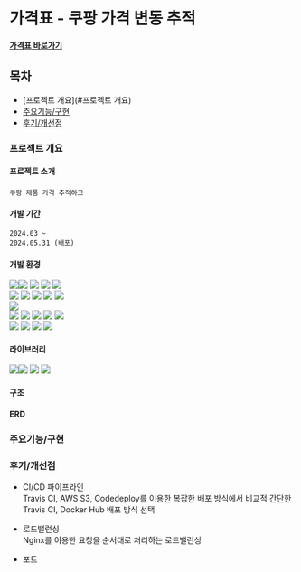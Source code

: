 # 가격표 - 쿠팡 가격 변동 추적

**[가격표 바로가기](https://www.pricetaglist.com)**

## 목차

- [프로젝트 개요](#프로젝트 개요)
- [주요기능/구현](#주요기능/구현)
- [후기/개선점](#후기/개선점)

### 프로젝트 개요

#### 프로젝트 소개

    쿠팡 제품 가격 추적하고 

#### 개발 기간

    2024.03 ~ 
    2024.05.31 (배포)

#### 개발 환경

<img src="https://img.shields.io/badge/html5-E34F26?style=flat-square&logo=html5&logoColor=white"/><img src="https://img.shields.io/badge/css3-1572B6?style=flat-square&logo=css3&logoColor=white"/>
<img src="https://img.shields.io/badge/javascript-F7DF1E?style=flat-square&logo=javascript&logoColor=black"/>
<img src="https://img.shields.io/badge/jquery-0769AD?style=flat-square&logo=jquery&logoColor=white"/>
<img src="https://img.shields.io/badge/bootstrap-7952B3?style=flat-square&logo=bootstrap&logoColor=white">
<br>
<img src="https://img.shields.io/badge/java 17-007396?style=flat-square&logo=java&logoColor=white">
<img src="https://img.shields.io/badge/Spring Boot 3-6DB33F?style=flat-square&logo=Spring Boot&logoColor=white">
<img src="https://img.shields.io/badge/Gradle-02303A?style=flat-square&logo=gradle&logoColor=white"/>
<img src="https://img.shields.io/badge/Spring_Data_JPA-6DB33F?style=flat-square&logo=spring&logoColor=white"/>
<img src="https://img.shields.io/badge/thymeleaf-005F0F?style=flat-square&logo=thymeleaf&logoColor=white">
<br>
<img src="https://img.shields.io/badge/IntelliJ_IDEA-000000?style=flat-square&logo=IntelliJ IDEA&logoColor=white"/>
<br>
<img src="https://img.shields.io/badge/travis%20ci-3EAAAF?style=flat-square&logo=travis-ci&logoColor=white">
<img src="https://img.shields.io/badge/Linux-FCC624?style=flat-square&logo=Linux&logoColor=black"/>
<img src="https://img.shields.io/badge/Docker-2496ED?style=flat-square&logo=docker&logoColor=white"/>
<img src="https://img.shields.io/badge/Tomcat-F8DC75?style=flat-square&logo=Apache Tomcat&logoColor=black"/>
<img src="https://img.shields.io/badge/Nginx-009639?style=flat-square&logo=Nginx&logoColor=white">
<br>
<img src="https://img.shields.io/badge/MySQL-4479A1?style=flat-square&logo=MySQL&logoColor=white"/>
<img src="https://img.shields.io/badge/AWS_EC2-232F3E?style=flat-square&logo=Amazon-AWS&logoColor=white">
<img src="https://img.shields.io/badge/AWS_RDS-232F3E?style=flat-square&logo=Amazon-AWS&logoColor=white">
<img src="https://img.shields.io/badge/CentOS%207-262577?style=flat-square&logo=CentOS&logoColor=white">

#### 라이브러리

<img src="https://img.shields.io/badge/Jsoup-2370FF?style=flat-square&logo=Jsoup&logoColor=white"><img src="https://img.shields.io/badge/Swiper-6332F6?style=flat-square&logo=Swiper&logoColor=white">
<img src="https://img.shields.io/badge/Chart.js-FF6384?style=flat-square&logo=Chart.js&logoColor=white">
<img src="https://img.shields.io/badge/Spin.js-FF4500?style=flat-square&logo=Spin.js&logoColor=white">

#### 구조

#### ERD

### 주요기능/구현

### 후기/개선점

- CI/CD 파이프라인
  \
  Travis CI, AWS S3, Codedeploy를 이용한 복잡한 배포 방식에서 비교적 간단한 Travis CI, Docker Hub 배포 방식 선택


- 로드밸런싱
  \
  Nginx를 이용한 요청을 순서대로 처리하는 로드밸런싱


- 포트
